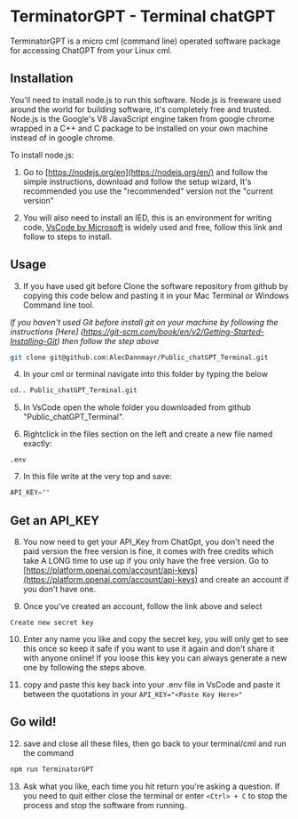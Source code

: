 # TerminatorGPT - Terminal chatGPT

TerminatorGPT is a micro cml (command line) operated software package for accessing ChatGPT from your Linux cml. 

## Installation

You'll need to install node.js to run this software. Node.js is freeware used around the world for building software, it's completely free and trusted. Node.js is the Google's V8 JavaScript engine taken from google chrome wrapped in a C++ and C package to be installed on your own machine instead of in google chrome.


To install node.js:

1. Go to [https://nodejs.org/en](https://nodejs.org/en/) and follow the simple instructions, download and follow the setup wizard, It's recommended you use the "recommended" version not the "current version" 

2. You will also need to install an IED, this is an environment for writing code, [VsCode by Microsoft](https://code.visualstudio.com/) is widely used and free, follow this link and follow to steps to install.

## Usage 

3. If you have used git before Clone the software repository from github by copying this code below and pasting it in your Mac Terminal or Windows Command line tool.

*If you haven't used Git before install git on your machine by following the instructions [Here] (https://git-scm.com/book/en/v2/Getting-Started-Installing-Git) then follow the step above*

```bash
git clone git@github.com:AlecDannmayr/Public_chatGPT_Terminal.git
```

4. In your cml or terminal navigate into this folder by typing the below

```bash
cd.. Public_chatGPT_Terminal.git
```

5. In VsCode open the whole folder you downloaded from github "Public_chatGPT_Terminal".

6. Rightclick in the files section on the left and create a new file named exactly:

```file
.env
```

7. In this file write at the very top and save:

```javascript
API_KEY=""
```

## Get an API_KEY 

8. You now need to get your API_Key from ChatGpt, you don't need the paid version the free version is fine, it comes with free credits which take A LONG time to use up if you only have the free version. Go to [https://platform.openai.com/account/api-keys](https://platform.openai.com/account/api-keys) and create an account if you don't have one.

9. Once you've created an account, follow the link above and select 

```Create new secret key```

10. Enter any name you like and copy the secret key, you will only get to see this once so keep it safe if you want to use it again and don't share it with anyone online! If you loose this key you can always generate a new one by following the steps above.

11. copy and paste this key back into your .env file in VsCode and paste it between the quotations in your ```API_KEY="<Paste Key Here>"```

## Go wild! 

12. save and close all these files, then go back to your terminal/cml and run the command

```bash
npm run TerminatorGPT
```

13. Ask what you like, each time you hit return you're asking a question. If you need to quit either close the terminal or enter ```<Ctrl> + C``` to stop the process and stop the software from running.
